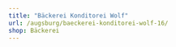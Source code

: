 ```yaml
---
title: "Bäckerei Konditorei Wolf"
url: /augsburg/baeckerei-konditorei-wolf-16/
shop: Bäckerei
---
```

